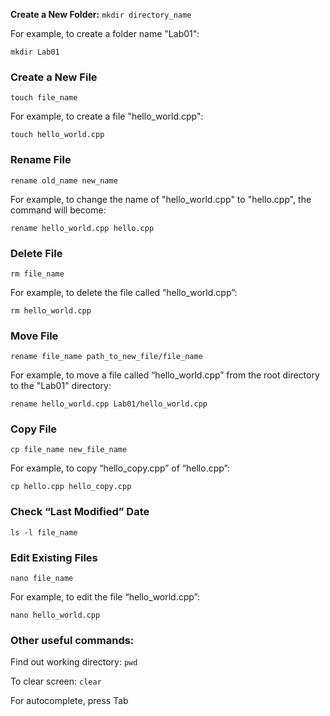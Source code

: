 

**Create a New Folder:** `mkdir directory_name`

For example, to create a folder name "Lab01":

`mkdir Lab01`

### Create a New File

`touch file_name`

For example, to create a file "hello_world.cpp":

`touch hello_world.cpp`

### Rename File

`rename old_name new_name`

For example, to change the name of "hello_world.cpp" to "hello.cpp", the command will become:

`rename hello_world.cpp hello.cpp`

### Delete File

`rm file_name`

For example, to delete the file called “hello_world.cpp”:

`rm hello_world.cpp`

### Move File

`rename file_name path_to_new_file/file_name`

For example, to move a file called “hello_world.cpp” from the root directory to the "Lab01" directory:

`rename hello_world.cpp Lab01/hello_world.cpp`

### Copy File

`cp file_name new_file_name`

For example, to copy “hello_copy.cpp” of “hello.cpp”:

`cp hello.cpp hello_copy.cpp`

### Check “Last Modified” Date

`ls -l file_name`

### Edit Existing Files

`nano file_name`

For example, to edit the file “hello_world.cpp”:

`nano hello_world.cpp`

### Other useful commands:

Find out working directory: `pwd`

To clear screen: `clear`

For autocomplete, press Tab
